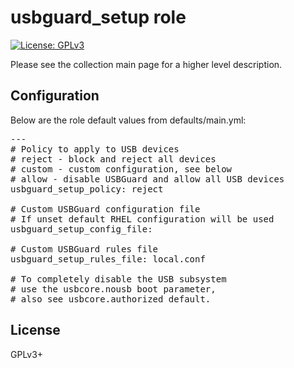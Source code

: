 # usbguard_setup role

[![License: GPLv3](https://img.shields.io/badge/license-GPLv3-brightgreen.svg)](https://www.gnu.org/licenses/gpl-3.0)

Please see the collection main page for a higher level description.

## Configuration

Below are the role default values from defaults/main.yml:

<pre>
---
# Policy to apply to USB devices
# reject - block and reject all devices
# custom - custom configuration, see below
# allow - disable USBGuard and allow all USB devices
usbguard_setup_policy: reject

# Custom USBGuard configuration file
# If unset default RHEL configuration will be used
usbguard_setup_config_file:

# Custom USBGuard rules file
usbguard_setup_rules_file: local.conf

# To completely disable the USB subsystem
# use the usbcore.nousb boot parameter,
# also see usbcore.authorized_default.
</pre>

## License

GPLv3+
